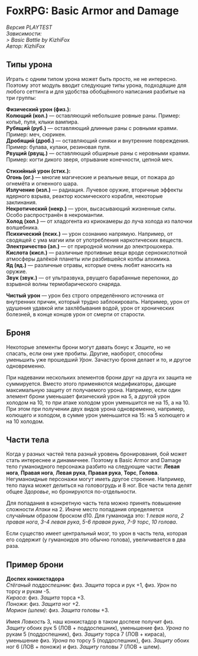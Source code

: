 # FoxRPG: Basic Armor and Damage

*Версия PLAYTEST*  
*Зависимости:*  
*> Basic Battle by KizhiFox*  
*Автор: KizhiFox*

## Типы урона

Играть с одним типом урона может быть просто, не не интересно. Поэтому этот модуль вводит следующие типы урона, подходящие для любого сеттинга и для удобства обобщённого написания разбитые на три группы:

**Физический урон (физ.):**  
**Колющий (кол.)** — оставляющий небольшие ровные раны. Пример: копьё, пуля, клыки вампира.  
**Рубящий (руб.)** — оставляющий длинные раны с ровными краями. Пример: меч, сюрикен.  
**Дробящий (дроб.)** — оставляющий синяки и внутренние повреждения. Пример: булава, кулаки, резиновая пуля.  
**Рвущий (рвущ.)** — оставляющий обширные раны с неровными краями. Пример: когти дикого зверя, отрывание конечности, цепной меч.

**Стихийный урон (стих.):**  
**Огонь (ог.)** — многие магические и реальные вещи, от пожара до огнемёта и огненного шара.  
**Излучение (изл.)** — радиация. Лучевое оружие, вторичные эффекты ядерного взрыва, реактор космического корабля, некоторые заклинания.  
**Некротический (некр.)** — урон, высасывающий жизненные силы. Особо распространён в некромантии.  
**Холод (хол.)** — от хладогента из криокамеры до луча холода из палочки волшебника.  
**Психический (псих.)** — урон сознанию напрямую. Например, от сводящей с ума магии или от употребления наркотических веществ.  
**Электричество (эл.)** — от природной молнии до электрошокера.  
**Кислота (кисл.)** — различные противные вещи вроде сернокислотной атмосферы далёкой планеты или разбившейся колбы алхимика.  
**Яд (яд.)** — различные отравы, которые очень любят наносить на оружие.  
**Звук (звук.)** — от ультразвука, рвущего барабанные перепонки, до взрывной волны термобарического снаряда.

**Чистый урон** — урон без строго определённого источника от внутренних причин, который трудно заблокировать. Например, урон от удушения удавкой или захлёбывания водой, урон от хронических болезней, в конце концов урон от смерти от старости.

## Броня

Некоторые элементы брони могут давать бонус к *Защите*, но не спасать, если они уже пробиты. Другие, наоборот, способны уменьшить уже прошедший *Урон*. Зачастую броня делает и то, и другое одновременно.

При надевании нескольких элементов брони друг на друга их защита не суммируется. Вместо этого применяются модификаторы, дающие максимальную защиту от получаемого урона. Например, если один элемент брони уменьшает физический урон на 5, а другой урон холодом на 10, то при атаке холодом урон уменьшится не на 15, а на 10. При этом при получении двух видов урона одновременно, например, колющего и холодом, в сумме урон уменьшится на 15: на 5 колющего и на 10 холодом.

## Части тела

Когда у разных частей тела разный уровень бронирования, бой может стать интереснее и динамичнее. Поэтому в Basic Armor and Damage тело гуманоидного персонажа разбито на следующие части: **Левая нога**, **Правая нога**, **Левая рука**, **Правая рука**, **Торс**, **Голова**.  Негуманоидные персонажи могут иметь другое строение. Например, тело паука может делиться на головогрудь и 8 ног. Все части тела делят общее *Здоровье*, но бронируются по-отдельности.

Для попадания в конкретную часть тела можно принять повышение сложности *Атаки* на 2. Иначе место попадания определяется случайным образом броском d10. Для гуманоида это: *1 левая нога*, *2 правая нога*, *3-4 левая рука*, *5-6 правая рука*, *7-9 торс*, *10 голова*.

Если существо имеет центральный мозг, то урон в часть тела, которая его содержит (у гуманоидов это обычно голова), увеличивается в два раза.

## Пример брони

**Доспех конкистадора**  
*Стёганый поддоспешник*: физ. *Защита* торса и рук +1, физ. *Урон* по торсу и рукам -5.  
*Кираса*: физ. *Защита* торса +3.  
*Поножи*: физ. *Защита* ног +2.  
*Морион (шлем)*: физ. *Защита* головы +3.

Имея *Ловкость* 3, наш конкистадор в таком доспехе получит физ. *Защиту* обоих рук 5 (ЛОВ + поддоспешник), уменьшение физ. *Урона* по рукам 5 (поддоспешник), физ. *Защиту* торса 7 (ЛОВ + кираса), уменьшение физ. *Урона* по торсу 5 (поддоспешник), физ. *Защиту* обоих ног 6 (ЛОВ + поножи) и физ. *Защиту* головы 7 (ЛОВ + шлем).

